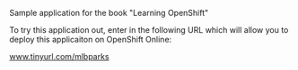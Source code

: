 Sample application for the book "Learning OpenShift"

To try this application out, enter in the following URL which will allow you to deploy this applicaiton on OpenShift Online:

www.tinyurl.com/mlbparks


